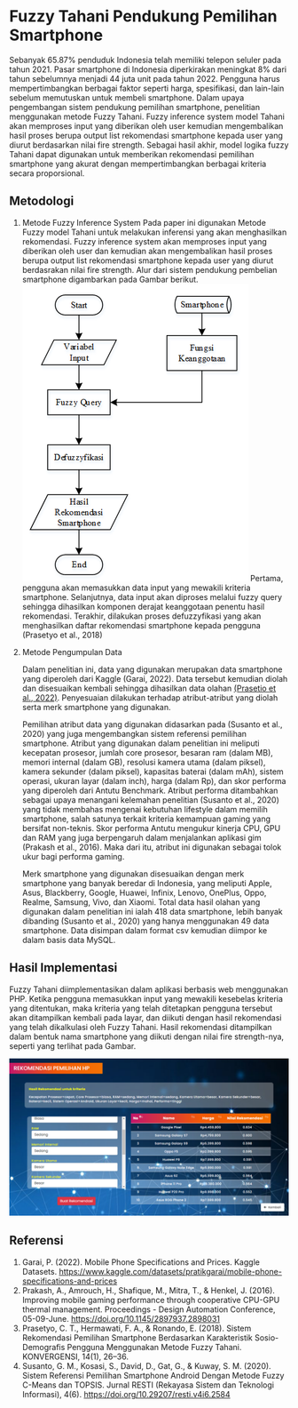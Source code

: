 # Fuzzy Tahani Pendukung Pemilihan Smartphone

Sebanyak 65.87% penduduk Indonesia telah memiliki telepon seluler pada tahun 2021. Pasar smartphone di Indonesia diperkirakan meningkat 8% dari tahun sebelumnya menjadi 44 juta unit pada tahun 2022. Pengguna harus mempertimbangkan berbagai faktor seperti harga, spesifikasi, dan lain-lain sebelum memutuskan untuk membeli smartphone. Dalam upaya pengembangan sistem pendukung pemilihan smartphone, penelitian menggunakan metode Fuzzy Tahani. Fuzzy inference system model Tahani akan memproses input yang diberikan oleh user kemudian mengembalikan hasil proses berupa output list rekomendasi smartphone kepada user yang diurut berdasarkan nilai fire strength. Sebagai hasil akhir, model logika fuzzy Tahani dapat digunakan untuk memberikan rekomendasi pemilihan smartphone yang akurat dengan mempertimbangkan berbagai kriteria secara proporsional.

## Metodologi

1. Metode Fuzzy Inference System
   Pada paper ini digunakan Metode Fuzzy model Tahani untuk melakukan inferensi yang akan menghasilkan rekomendasi. Fuzzy inference system akan memproses input yang diberikan oleh user dan kemudian akan mengembalikan hasil proses berupa output list rekomendasi smartphone kepada user yang diurut berdasrakan nilai fire strength. Alur dari sistem pendukung pembelian smartphone digambarkan pada Gambar berikut.
   ![](assets/Alur%20kerja%20sistem.PNG)
   Pertama, pengguna akan memasukkan data input yang mewakili kriteria smartphone. Selanjutnya, data input akan diproses melalui fuzzy query sehingga dihasilkan komponen derajat keanggotaan penentu hasil rekomendasi. Terakhir, dilakukan proses defuzzyfikasi yang akan menghasilkan daftar rekomendasi smartphone kepada pengguna (Prasetyo et al., 2018)

2. Metode Pengumpulan Data
   
   Dalam penelitian ini, data yang digunakan merupakan data smartphone yang diperoleh dari Kaggle (Garai, 2022). Data tersebut kemudian diolah dan disesuaikan kembali sehingga dihasilkan data olahan [(Prasetio et al., 2022)](https://github.com/wdprsto/Fuzzy-Tahani-Pendukung-Pemilihan-Smartphone/blob/main/dataset_28112022.xlsx). Penyesuaian dilakukan terhadap atribut-atribut yang diolah serta merk smartphone yang digunakan. 
   
   
   
   Pemilihan atribut data yang digunakan didasarkan pada (Susanto et al., 2020) yang juga mengembangkan sistem referensi pemilihan smartphone. Atribut yang digunakan dalam penelitian ini meliputi kecepatan prosesor, jumlah core prosesor, besaran ram (dalam MB), memori internal (dalam GB), resolusi kamera utama (dalam piksel), kamera sekunder (dalam piksel), kapasitas baterai (dalam mAh), sistem operasi, ukuran layar (dalam inch), harga (dalam Rp), dan skor performa yang diperoleh dari Antutu Benchmark. Atribut performa ditambahkan sebagai upaya menangani kelemahan penelitian (Susanto et al., 2020) yang tidak membahas mengenai kebutuhan lifestyle dalam memilih smartphone, salah satunya terkait kriteria kemampuan gaming yang bersifat non-teknis. Skor performa Antutu mengukur kinerja CPU, GPU dan RAM yang juga berpengaruh dalam menjalankan aplikasi gim (Prakash et al., 2016). Maka dari itu, atribut ini digunakan sebagai tolok ukur bagi performa gaming. 
   
   
   
   Merk smartphone yang digunakan disesuaikan dengan merk smartphone yang banyak beredar di Indonesia, yang meliputi Apple, Asus, Blackberry, Google, Huawei, Infinix, Lenovo, OnePlus, Oppo, Realme, Samsung, Vivo, dan Xiaomi. Total data hasil olahan yang digunakan dalam penelitian ini ialah 418 data smartphone, lebih banyak dibanding (Susanto et al., 2020) yang hanya menggunakan 49 data smartphone. Data disimpan dalam format csv kemudian diimpor ke dalam basis data MySQL.

## Hasil Implementasi

Fuzzy Tahani diimplementasikan dalam aplikasi berbasis web menggunakan PHP. Ketika pengguna memasukkan input yang mewakili kesebelas kriteria yang ditentukan, maka kriteria yang telah ditetapkan pengguna tersebut akan ditampilkan kembali pada layar, dan diikuti dengan hasil rekomendasi yang telah dikalkulasi oleh Fuzzy Tahani. Hasil rekomendasi ditampilkan dalam bentuk nama smartphone yang diikuti dengan nilai fire strength-nya, seperti yang terlihat pada Gambar.

![](assets/implementasi-tahani.png)

## Referensi

1. Garai, P. (2022). Mobile Phone Specifications and Prices. Kaggle Datasets. https://www.kaggle.com/datasets/pratikgarai/mobile-phone-specifications-and-prices
2. Prakash, A., Amrouch, H., Shafique, M., Mitra, T., & Henkel, J. (2016). Improving mobile gaming performance through cooperative CPU-GPU thermal management. Proceedings - Design Automation Conference, 05-09-June. https://doi.org/10.1145/2897937.2898031
3. Prasetyo, C. T., Hermawati, F. A., & Ronando, E. (2018). Sistem Rekomendasi Pemilihan Smartphone Berdasarkan Karakteristik Sosio-Demografis Pengguna Menggunakan Metode Fuzzy Tahani. KONVERGENSI, 14(1), 26–36.
4. Susanto, G. M., Kosasi, S., David, D., Gat, G., & Kuway, S. M. (2020). Sistem Referensi Pemilihan Smartphone Android Dengan Metode Fuzzy C-Means dan TOPSIS. Jurnal RESTI (Rekayasa Sistem dan Teknologi Informasi), 4(6). https://doi.org/10.29207/resti.v4i6.2584
